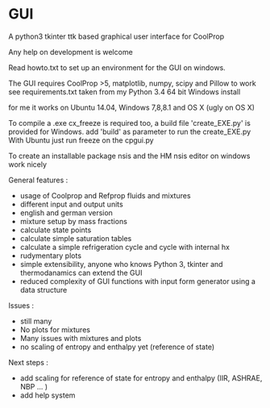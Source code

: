 # GUI

A python3 tkinter ttk based graphical user interface for CoolProp

Any help on development is welcome

Read howto.txt to set up an environment for the GUI on windows.

The GUI requires CoolProp >5, matplotlib, numpy, scipy and Pillow to work
see requirements.txt taken from my Python 3.4 64 bit Windows install

for me it works on Ubuntu 14.04, Windows 7,8,8.1 and OS X (ugly on OS X)

To compile a .exe cx_freeze is required too, a build file 'create_EXE.py' is 
provided for Windows. add 'build' as parameter to run the create_EXE.py
With Ubuntu just run freeze on the cpgui.py

To create an installable package nsis and the HM nsis editor on windows work nicely

General features :
- usage of Coolprop and Refprop fluids and mixtures
- different input and output units
- english and german version 
- mixture setup by mass fractions
- calculate state points
- calculate simple saturation tables
- calculate a simple refrigeration cycle and cycle with internal hx
- rudymentary plots
- simple extensibility, anyone who knows Python 3, tkinter and thermodanamics can extend the GUI
- reduced complexity of GUI functions with input form generator using a data structure

Issues :
- still many
- No plots for mixtures
- Many issues with mixtures and plots
- no scaling of entropy and enthalpy yet (reference of state)

Next steps :
- add scaling for reference of state for entropy and enthalpy (IIR, ASHRAE, NBP ... )
- add help system

